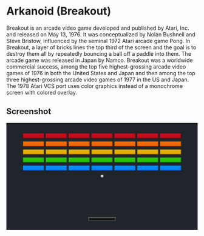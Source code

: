 # Arkanoid (Breakout)
Breakout is an arcade video game developed and published by Atari, Inc. and released on May 13, 1976. It was conceptualized by Nolan Bushnell and Steve Bristow, influenced by the seminal 1972 Atari arcade game Pong. In Breakout, a layer of bricks lines the top third of the screen and the goal is to destroy them all by repeatedly bouncing a ball off a paddle into them. The arcade game was released in Japan by Namco. Breakout was a worldwide commercial success, among the top five highest-grossing arcade video games of 1976 in both the United States and Japan and then among the top three highest-grossing arcade video games of 1977 in the US and Japan. The 1978 Atari VCS port uses color graphics instead of a monochrome screen with colored overlay.

## Screenshot
![Unity Arkanoid screenshot](https://github.com/ddnv286/unity-arkanoid/blob/main/Assets/Screenshots/arkanoid_scrs.jpg?raw=true)
